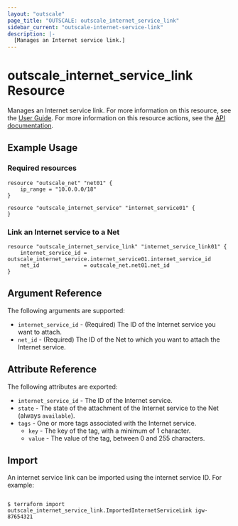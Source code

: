 ```yaml
---
layout: "outscale"
page_title: "OUTSCALE: outscale_internet_service_link"
sidebar_current: "outscale-internet-service-link"
description: |-
  [Manages an Internet service link.]
---
```


# outscale_internet_service_link Resource

Manages an Internet service link.
For more information on this resource, see the [User Guide](https://wiki.outscale.net/display/EN/About+Internet+Gateways).
For more information on this resource actions, see the [API documentation](https://docs.outscale.com/api#3ds-outscale-api-internetservice).

## Example Usage

### Required resources

```hcl
resource "outscale_net" "net01" {
	ip_range = "10.0.0.0/18"
}

resource "outscale_internet_service" "internet_service01" {
}
```


### Link an Internet service to a Net

```hcl
resource "outscale_internet_service_link" "internet_service_link01" {
	internet_service_id = outscale_internet_service.internet_service01.internet_service_id
	net_id              = outscale_net.net01.net_id
}
```

## Argument Reference

The following arguments are supported:

* `internet_service_id` - (Required) The ID of the Internet service you want to attach.
* `net_id` - (Required) The ID of the Net to which you want to attach the Internet service.

## Attribute Reference

The following attributes are exported:

* `internet_service_id` - The ID of the Internet service.
* `state` - The state of the attachment of the Internet service to the Net (always `available`).
* `tags` - One or more tags associated with the Internet service.
    * `key` - The key of the tag, with a minimum of 1 character.
    * `value` - The value of the tag, between 0 and 255 characters.

## Import

An internet service link can be imported using the internet service ID. For example:

```console

$ terraform import outscale_internet_service_link.ImportedInternetServiceLink igw-87654321

```